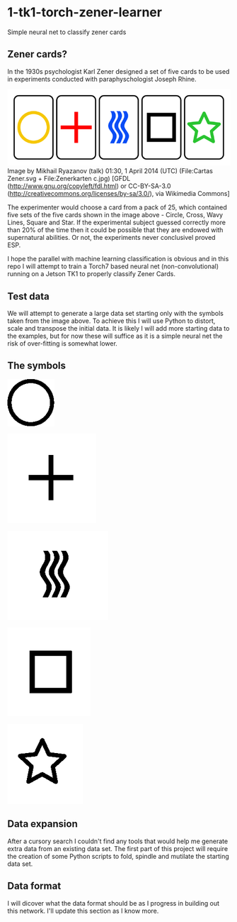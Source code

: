 # 1-tk1-torch-zener-learner
Simple neural net to classify zener cards
## Zener cards?
In the 1930s psychologist Karl Zener designed a set of five cards to be used in experiments conducted with paraphyschologist Joseph Rhine.

![Zener Cards Image - Circle, Cross, Wavy Lines, Square, Star](https://github.com/mlennox/1-tk1-torch-zener-learner/blob/master/data/Zener_cards_color.svg.png)
Image by Mikhail Ryazanov (talk) 01:30, 1 April 2014 (UTC) (File:Cartas Zener.svg + File:Zenerkarten c.jpg) [GFDL (http://www.gnu.org/copyleft/fdl.html) or CC-BY-SA-3.0 (http://creativecommons.org/licenses/by-sa/3.0/), via Wikimedia Commons]

The experimenter would choose a card from a pack of 25, which contained five sets of the five cards shown in the image above - Circle, Cross, Wavy Lines, Square and Star. If the experimental subject guessed correctly more than 20% of the time then it could be possible that they are endowed with supernatural abilities. Or not, the experiments never conclusivel proved ESP.

I hope the parallel with machine learning classification is obvious and in this repo I will attempt to train a Torch7 based neural net (non-convolutional) running on a Jetson TK1 to properly classify Zener Cards.

## Test data
We will attempt to generate a large data set starting only with the symbols taken from the image above. 
To achieve this I will use Python to distort, scale and transpose the initial data.
It is likely I will add more starting data to the examples, but for now these will suffice as it is a simple neural net the risk of over-fitting is somewhat lower.

## The symbols

![Circle](https://github.com/mlennox/1-tk1-torch-zener-learner/blob/master/data/zener-images/circle.png)

![Cross](https://github.com/mlennox/1-tk1-torch-zener-learner/blob/master/data/zener-images/cross.png)

![Wavy](https://github.com/mlennox/1-tk1-torch-zener-learner/blob/master/data/zener-images/wavy.png)

![Square](https://github.com/mlennox/1-tk1-torch-zener-learner/blob/master/data/zener-images/square.png)

![Star](https://github.com/mlennox/1-tk1-torch-zener-learner/blob/master/data/zener-images/star.png)

## Data expansion
After a cursory search I couldn't find any tools that would help me generate extra data from an existing data set. The first part of this project will require the creation of some Python scripts to fold, spindle and mutilate the starting data set.

## Data format
I will dicover what the data format should be as I progress in building out this network. I'll update this section as I know more.

